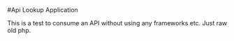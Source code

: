#Api Lookup Application

This is a test to consume an API without using any frameworks etc. Just raw old php.